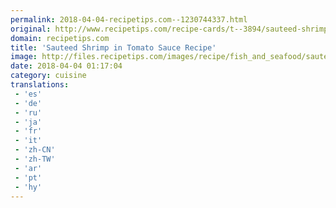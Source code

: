 ```yaml
---
permalink: 2018-04-04-recipetips.com--1230744337.html
original: http://www.recipetips.com/recipe-cards/t--3894/sauteed-shrimp-in-tomato-sauce.asp
domain: recipetips.com
title: 'Sauteed Shrimp in Tomato Sauce Recipe'
image: http://files.recipetips.com/images/recipe/fish_and_seafood/sauteedShrimp_tomatoSauce.jpg
date: 2018-04-04 01:17:04
category: cuisine
translations: 
 - 'es'
 - 'de'
 - 'ru'
 - 'ja'
 - 'fr'
 - 'it'
 - 'zh-CN'
 - 'zh-TW'
 - 'ar'
 - 'pt'
 - 'hy'
---
```


